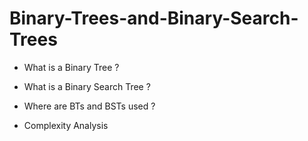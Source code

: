 # Binary-Trees-and-Binary-Search-Trees

- What is a Binary Tree ?

- What is a Binary Search Tree ?

- Where are BTs and BSTs used ?

- Complexity Analysis
